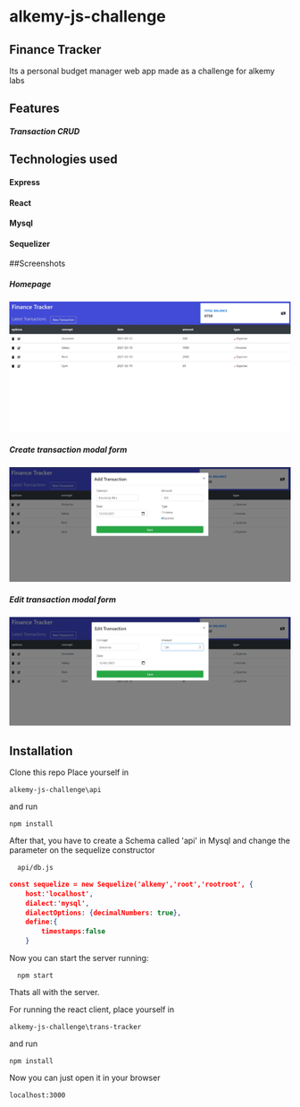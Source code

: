 # alkemy-js-challenge
## Finance Tracker
Its a personal budget manager web app made as a challenge for alkemy labs

## Features
##### Transaction CRUD 

## Technologies used
#### Express 
#### React
#### Mysql
#### Sequelizer

##Screenshots
##### Homepage
![](screenShots/HomePage.jpg? "HomePage")
##### Create transaction modal form
![](screenShots/CreateTransactionModal.jpg? "CreateModalForm")
##### Edit transaction modal form
![](screenShots/EditeTransactionModal.jpg? "UpdateModalForm")


## Installation

Clone this repo
Place yourself in 
```console
alkemy-js-challenge\api
``` 
and run  
```console
npm install
```

After that, you have to create a Schema called 'api' in Mysql
and change the parameter on the sequelize constructor
```console
  api/db.js
```
```json 
const sequelize = new Sequelize('alkemy','root','rootroot', {
    host:'localhost',
    dialect:'mysql',
    dialectOptions: {decimalNumbers: true},
    define:{
        timestamps:false
    }
 ```
Now you can start the server running:
```console
  npm start
```
Thats all with the server.


For running the react client, place yourself in 
```console
alkemy-js-challenge\trans-tracker
``` 
and run 
```console
npm install
```
Now you can just open it in your browser
```console
localhost:3000 
```
